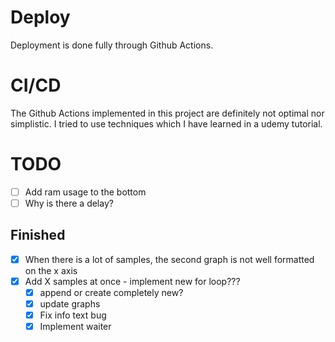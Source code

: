 # Deploy

Deployment is done fully through Github Actions.

# CI/CD

The Github Actions implemented in this project are definitely not optimal
nor simplistic. I tried to use techniques which I have learned in a 
udemy tutorial.

# TODO

- [ ] Add ram usage to the bottom
- [ ] Why is there a delay?

## Finished

- [x] When there is a lot of samples, the second graph is not well formatted
on the x axis
- [x] Add X samples at once - implement new for loop???
	- [x] append or create completely new?
	- [x] update graphs
	- [x] Fix info text bug
	- [x] Implement waiter
